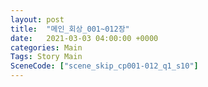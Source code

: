 ```yaml
---
layout: post
title:  "메인_회상_001~012장"
date:   2021-03-03 04:00:00 +0000
categories: Main
Tags: Story Main
SceneCode: ["scene_skip_cp001-012_q1_s10"]
---
```

